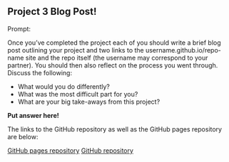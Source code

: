 ## Project 3 Blog Post!

Prompt:

Once you’ve completed the project each of you should write a brief blog post outlining your project and two
links to the username.github.io/repo-name site and the repo itself (the username may correspond to your
partner). You should then also reflect on the process you went through. Discuss the following:

* What would you do differently?
* What was the most difficult part for you?
* What are your big take-aways from this project?

**Put answer here!**

The links to the GitHub repository as well as the GitHub pages repository are below:

[GitHub pages repository](https://rlhardy2.github.io/ST-558-Project-3/)
[GitHub repository](https://github.com/rlhardy2/ST-558-Project-3)
